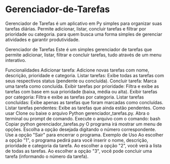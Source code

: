 # Gerenciador-de-Tarefas
Gerenciador de Tarefas é um aplicativo em Py simples para organizar suas tarefas diárias. Permite adicionar, listar, concluir tarefas e filtrar por prioridade ou categoria. para quem busca uma forma simples de gerenciar atividades e garantir produtividade.


Gerenciador de Tarefas
Este é um simples gerenciador de tarefas que permite adicionar, listar, filtrar e concluir tarefas, tudo através de um menu interativo.

Funcionalidades
Adicionar tarefa: Adicione novas tarefas com nome, descrição, prioridade e categoria.
Listar tarefas: Exibe todas as tarefas com seus respectivos status (pendente ou concluída).
Concluir tarefa: Marca uma tarefa como concluída.
Exibir tarefas por prioridade: Filtra e exibe as tarefas com base em sua prioridade (baixa, média ou alta).
Exibir tarefas por categoria: Filtra e exibe as tarefas por categoria.
Listar tarefas concluídas: Exibe apenas as tarefas que foram marcadas como concluídas.
Listar tarefas pendentes: Exibe as tarefas que ainda estão pendentes.
Como usar
Clone ou baixe o arquivo Python gerenciador_tarefas.py.
Abra o terminal ou prompt de comando.
Execute o arquivo com o comando:
bash
Copiar
python gerenciador_tarefas.py
O programa irá mostrar um menu de opções. Escolha a opção desejada digitando o número correspondente.
Use a opção "Sair" para encerrar o programa.
Exemplo de Uso
Ao escolher a opção "1", o programa pedirá para você inserir o nome, descrição, prioridade e categoria da tarefa.
Ao escolher a opção "2", você verá a lista de todas as tarefas.
Ao escolher a opção "3", você pode concluir uma tarefa (informando o número da tarefa).
